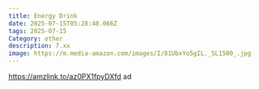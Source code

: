 ```yaml
---
title: Energy Drink
date: 2025-07-15T05:28:48.066Z
tags: 2025-07-15
Category: other
description: 7.xx
image: https://m.media-amazon.com/images/I/81UbxYo5gIL._SL1500_.jpg
---
```

https://amzlink.to/az0PX1fpyDXfd ad